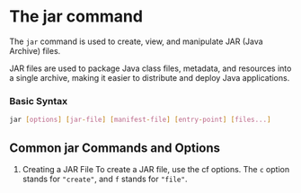 # The jar command

The `jar` command is used to create, view, and manipulate JAR (Java Archive) files.

JAR files are used to package Java class files, metadata, and resources into a single archive, making it easier to distribute and deploy Java applications.

### Basic Syntax

```sh
jar [options] [jar-file] [manifest-file] [entry-point] [files...]
```

## Common jar Commands and Options

1. Creating a JAR File
   To create a JAR file, use the cf options. The `c` option stands for `"create"`, and `f` stands for `"file"`.
